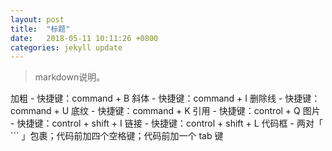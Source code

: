 ```yaml
---
layout: post
title:  "标题"
date:   2018-05-11 10:11:26 +0800
categories: jekyll update
---
```

>markdown说明。    
    
加粗 - 快捷键：command + B
斜体 - 快捷键：command + I
删除线 - 快捷键：command + U
底纹 - 快捷键：command + K
引用 - 快捷键：control + Q
图片 - 快捷键：control + shift + I
链接 - 快捷键：control + shift + L
代码框 - 两对「 ``` 」包裹；代码前加四个空格键；代码前加一个 tab 键

